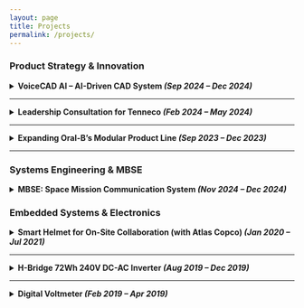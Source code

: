 ```yaml
---
layout: page
title: Projects
permalink: /projects/
---
```


<h3>Product Strategy & Innovation</h3>

<details>
<summary><strong>VoiceCAD AI – AI-Driven CAD System <em>(Sep 2024 – Dec 2024)</em></strong></summary>
<br/>

<p><strong>Skills</strong><br/>
Product strategy · Natural Language Processing · Startup financial modeling · UX integration</p>

<p><strong>Project Overview</strong></p>
<ul>
  <li>AI-powered CAD plugin enabling design through voice and gesture input</li>
  <li>Developed GTM plan, financial forecast, and technical due diligence for VC presentation</li>
</ul>

<p><strong>Key Contributions</strong></p>
<ul>
  <li>Built 5-year roadmap and $1.2M revenue forecast</li>
  <li>Delivered market validation via survey and user personas</li>
  <li>Authored full due diligence and product development plan</li>
</ul>

<p><strong>Results & Impact</strong></p>
<ul>
  <li>Finalist (Top 3) at Product Pitch event in class</li>
  <li>Positioned for $1.3B+ TAM with 14.2% CAGR growth</li>
</ul>

<p><strong>Learnings & Takeaway</strong></p>
<ul>
  <li>Gained hands-on experience launching deep tech</li>
  <li>Balanced AI implementation with user adoption strategies</li>
</ul>

<p><strong>Downloads</strong></p>
<ul>
  <li><a href="https://anikulkarn.github.io/portfolio/assets/docs/VoiceCAD_Opportunity_Report.pdf" target="_blank">Opportunity Pitch Report</a></li>
  <li><a href="https://anikulkarn.github.io/portfolio/assets/docs/VoiceCAD_Due_Diligence.pdf" target="_blank">Due Diligence</a></li>
  <li><a href="https://anikulkarn.github.io/portfolio/assets/docs/VoiceCAD_Product_Development.pdf" target="_blank">Product Plan</a></li>
</ul>
</details>

<hr/>

<details>
<summary><strong>Leadership Consultation for Tenneco <em>(Feb 2024 – May 2024)</em></strong></summary>
<br/>

<p><strong>Skills</strong><br/>
Organizational behavior · KPI analysis · Team diagnostics · Consulting communication</p>

<p><strong>Project Overview</strong></p>
<ul>
  <li>Assessed collaboration breakdowns in a global Tenneco R&D + Sales team</li>
  <li>Used Lencioni’s and Expectancy Theory frameworks to model dysfunctions</li>
</ul>

<p><strong>Key Contributions</strong></p>
<ul>
  <li>Designed and deployed performance survey across 11 team members</li>
  <li>Built performance maps using diagnostic theory</li>
  <li>Delivered tailored strategy to re-establish trust and alignment</li>
</ul>

<p><strong>Results & Impact</strong></p>
<ul>
  <li>Identified up to 20% productivity gain via team alignment</li>
  <li>Praised by Tenneco’s global leads as “actionable” and “impactful”</li>
</ul>

<p><strong>Learnings & Takeaway</strong></p>
<ul>
  <li>Learned to apply leadership theory to org-wide impact</li>
  <li>Strengthened skills in stakeholder messaging and business storytelling</li>
</ul>

<p><strong>Download</strong></p>
<ul>
  <li><a href="https://anikulkarn.github.io/portfolio/assets/docs/Tenneco_Leadership_Presentation.pdf" target="_blank">Final Presentation</a></li>
</ul>
</details>

<hr/>

<details>
<summary><strong>Expanding Oral-B’s Modular Product Line <em>(Sep 2023 – Dec 2023)</em></strong></summary>
<br/>

<p><strong>Skills</strong><br/>
Project Management (MS Project) · Resource allocation · RACI matrix · Risk mitigation · CAD design · Market research</p>

<p><strong>Project Overview</strong></p>
<ul>
  <li>Consulting project to expand Oral-B’s modular electric toothbrush system</li>
  <li>Delivered lifecycle planning, subscription model, and stakeholder-ready pitch</li>
</ul>

<p><strong>Key Contributions</strong></p>
<ul>
  <li>Created $23.5K scoped lifecycle plan with MS Project Gantt chart</li>
  <li>Developed modular CAD designs and defined roles via RACI matrix</li>
  <li>Conducted user research and recovered critical path through fast-tracking</li>
</ul>

<p><strong>Results & Impact</strong></p>
<ul>
  <li>Identified 6 launchable SKUs with D2C potential</li>
  <li>Reduced dev time by 12% through logic tuning and task softening</li>
  <li>Praised by USC faculty for presentation clarity and industry relevance</li>
</ul>

<p><strong>Learnings & Takeaway</strong></p>
<ul>
  <li>Understood trade-offs in real-world project planning</li>
  <li>Learned stakeholder risk modeling and resource leveling</li>
</ul>

<p><strong>Download</strong></p>
<ul>
  <li><a href="https://anikulkarn.github.io/portfolio/assets/docs/OralB_Modular_Final_Presentation.pdf" target="_blank">Final Presentation</a></li>
</ul>
</details>

<hr/>

<h3>Systems Engineering & MBSE</h3>

<details>
<summary><strong>MBSE: Space Mission Communication System <em>(Nov 2024 – Dec 2024)</em></strong></summary>
<br/>

<p><strong>Skills</strong><br/>
SysML · IBM Rhapsody · Requirements modeling · Finite State Machines · Fault simulation</p>

<p><strong>Project Overview</strong></p>
<ul>
  <li>Modeled satellite-ground communication with sender, receiver, and control center</li>
  <li>Built behavior/state diagrams with error transitions, acknowledgment, and retries</li>
</ul>

<p><strong>Key Contributions</strong></p>
<ul>
  <li>Built 12+ diagrams including FSM, IBD, activity, and sequence</li>
  <li>Simulated mission-level comm logic and validated requirement traceability</li>
  <li>Created reusable SysML blocks for future MBSE work</li>
</ul>

<p><strong>Results & Impact</strong></p>
<ul>
  <li>Scored highest in Systems Architecture course final</li>
  <li>Demonstrated full requirement-to-behavior traceability</li>
</ul>

<p><strong>Learnings & Takeaway</strong></p>
<ul>
  <li>Gained confidence in digital twin modeling using MBSE best practices</li>
  <li>Learned system-level thinking in aerospace contexts</li>
</ul>

<p><strong>Download</strong></p>
<ul>
  <li><a href="https://anikulkarn.github.io/portfolio/assets/docs/MBSE_SpaceMission_Design.pdf" target="_blank">Project Report</a></li>
</ul>
</details>

<h3>Embedded Systems & Electronics</h3>

<details>
<summary><strong>Smart Helmet for On-Site Collaboration (with Atlas Copco) <em>(Jan 2020 – Jul 2021)</em></strong></summary>
<br/>

<p><strong>Skills</strong><br/>
Embedded systems · Raspberry Pi · Remote connectivity · VNC · Microsoft Teams integration · On-site usability design</p>

<p><strong>Project Overview</strong></p>
<ul>
  <li>Developed a smart helmet attachment for field engineers to communicate with remote teams via Microsoft Teams</li>
  <li>Modular design with an on-board camera, microphone, power bank, and Raspberry Pi</li>
  <li>Web interface to manage Wi-Fi setup and stream video/audio directly to a Microsoft Teams call</li>
</ul>

<p><strong>Key Contributions</strong></p>
<ul>
  <li>Programmed a Raspberry Pi 4 system with VNC server and auto-boot interface</li>
  <li>Enabled seamless Wi-Fi and USB peripheral handling for headset and webcam</li>
  <li>Designed a user manual and demoed the product to industrial partners</li>
</ul>

<p><strong>Results & Impact</strong></p>
<ul>
  <li>Reduced on-site diagnosis time by enabling remote visual inspection</li>
  <li>Improved collaboration for preventive maintenance and troubleshooting</li>
</ul>

<p><strong>Learnings & Takeaway</strong></p>
<ul>
  <li>Bridged mechanical, electronic, and software integration on an industrial-use wearable</li>
  <li>Learned edge-device configuration for industrial remote support</li>
</ul>

<p><strong>Download</strong></p>
<ul>
  <li><a href="https://anikulkarn.github.io/portfolio/assets/docs/AtlasCopco_SmartHelmet_Manual.pdf" target="_blank">User Manual (as delivered to industry partner - Atlas Copco)</a></li>
</ul>
</details>

<hr/>

<details>
<summary><strong>H-Bridge 72Wh 240V DC-AC Inverter <em>(Aug 2019 – Dec 2019)</em></strong></summary>
<br/>

<p><strong>Skills</strong><br/>
Arduino · PWM generation · MOSFET gate driving · H-Bridge design · Step-up transformers · Oscilloscope validation</p>

<p><strong>Project Overview</strong></p>
<ul>
  <li>Designed and built a DC-AC inverter using an Arduino-controlled MOSFET H-Bridge circuit</li>
  <li>Converted 12V DC battery input to 240V AC output using a step-up transformer (1:24 turns ratio)</li>
  <li>Targeted to deliver 72W of power, replicating a low-wattage home AC supply for educational/demonstration purposes</li>
</ul>

<p><strong>Key Contributions</strong></p>
<ul>
  <li>Generated a stable 50Hz signal using Arduino PWM and phase-control logic</li>
  <li>Implemented high-side/low-side switching logic via isolated MOSFET gate drivers using BC547/BC548 BJTs</li>
  <li>Tested circuit response with an oscilloscope to confirm voltage waveform quality and PWM-driven switching</li>
  <li>Drove real loads (AC lamp) with consistent voltage delivery and minimal harmonic distortion at 72W</li>
</ul>

<p><strong>Results & Impact</strong></p>
<ul>
  <li>Successfully converted 12V DC to ~240V AC at 50Hz and 72W peak using custom H-Bridge + transformer</li>
  <li>Oscilloscope traces confirmed PWM accuracy and voltage waveforms at input/output stages</li>
  <li>Demonstrated practical application of control + power electronics concepts in a safe, functional system</li>
</ul>

<p><strong>Learnings & Takeaway</strong></p>
<ul>
  <li>Deepened knowledge of MOSFET switching theory, BJT logic interfacing, and high-frequency signal integrity</li>
  <li>Strengthened embedded programming for real-time PWM control and multi-pin switching synchronization</li>
</ul>

<p><strong>Downloads</strong></p>
<ul>
  <li><a href="https://anikulkarn.github.io/portfolio/assets/videos/inverter_demo.mp4" target="_blank">Inverter Circuit Working Demo (MP4)</a></li>
</ul>
<video width="480" controls>
  <source src="https://anikulkarn.github.io/portfolio/assets/videos/inverter_demo.mp4" type="video/mp4">
  Your browser does not support the video tag.
</video>

</details>


<hr/>

<details>
<summary><strong>Digital Voltmeter <em>(Feb 2019 – Apr 2019)</em></strong></summary>
<br/>

<p><strong>Skills</strong><br/>
Voltage dividers · Analog display driver logic · Signal filtering · Snubber design · Display calibration</p>

<p><strong>Project Overview</strong></p>
<ul>
  <li>Designed a fully analog digital voltmeter capable of displaying voltages from 100mV to 199V</li>
  <li>Used a three-digit display driver circuit with discrete bias tuning for units, tens, and hundreds positions</li>
  <li>Implemented ripple filtering and refresh control to maintain accurate and readable measurements</li>
</ul>

<p><strong>Key Contributions</strong></p>
<ul>
  <li>Designed voltage divider ladders for precise step-down scaling to match display ranges</li>
  <li>Used passive snubber networks to filter high-frequency noise and stabilize readings</li>
  <li>Calibrated digit thresholds through resistor trimming and analog comparator tuning</li>
  <li>Set display refresh rate to 1Hz for clear, human-readable output without flicker</li>
</ul>

<p><strong>Results & Impact</strong></p>
<ul>
  <li>Achieved ±0.5V accuracy across a wide range using purely analog signal conditioning</li>
  <li>Demonstrated the feasibility of digital display logic without programmable control</li>
  <li>Enabled educational use in labs for demonstrating analog measurement workflows</li>
</ul>

<p><strong>Learnings & Takeaway</strong></p>
<ul>
  <li>Strengthened core understanding of analog electronics and passive component interactions</li>
  <li>Learned practical voltage scaling, ripple suppression, and display interfacing in low-power circuits</li>
</ul>
</details>

